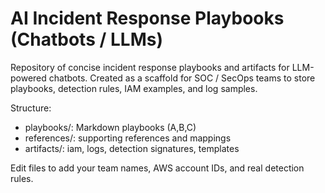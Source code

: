 # AI Incident Response Playbooks (Chatbots / LLMs)

Repository of concise incident response playbooks and artifacts for LLM-powered chatbots.
Created as a scaffold for SOC / SecOps teams to store playbooks, detection rules, IAM examples, and log samples.

Structure:
- playbooks/: Markdown playbooks (A,B,C)
- references/: supporting references and mappings
- artifacts/: iam, logs, detection signatures, templates

Edit files to add your team names, AWS account IDs, and real detection rules.
